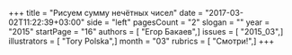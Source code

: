 +++
title = "Рисуем сумму нечётных чисел"
date = "2017-03-02T11:22:39+03:00"
side = "left"
pagesCount = "2"
slogan = ""
year = "2015"
startPage = "16"
authors = [ "Егор Бакаев",]
issues = [ "2015_03",]
illustrators = [ "Tory Polska",]
month = "03"
rubrics = [ "Смотри!",]
+++
